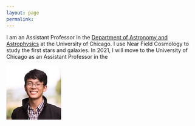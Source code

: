 ```yaml
---
layout: page
permalink: 
---
```


I am an Assistant Professor in the [Department of Astronomy and Astrophysics](https://astrophysics.uchicago.edu/) at the University of Chicago. I use Near Field Cosmology to study the first stars and galaxies.
In 2021, I will move to the University of Chicago as an Assistant Professor in the 

<!--### Research Opportunities-->
<!--* Graduate students applying to [University of Chicago Astronomy & Astrophysics](https://astrophysics.uchicago.edu/academics/graduate-programs/) interested in near-field cosmology or stellar spectroscopy should contact me. Advice on how to apply is [at this link](https://astrophysics.uchicago.edu/academics/graduate-programs/how-to-apply/). The GRE is not accepted this application cycle (2021). Fee waivers are [available](https://www.btaa.org/resources-for/students/freeapp/introduction).-->

![Alex Ji](/img/alexji2.jpg)
